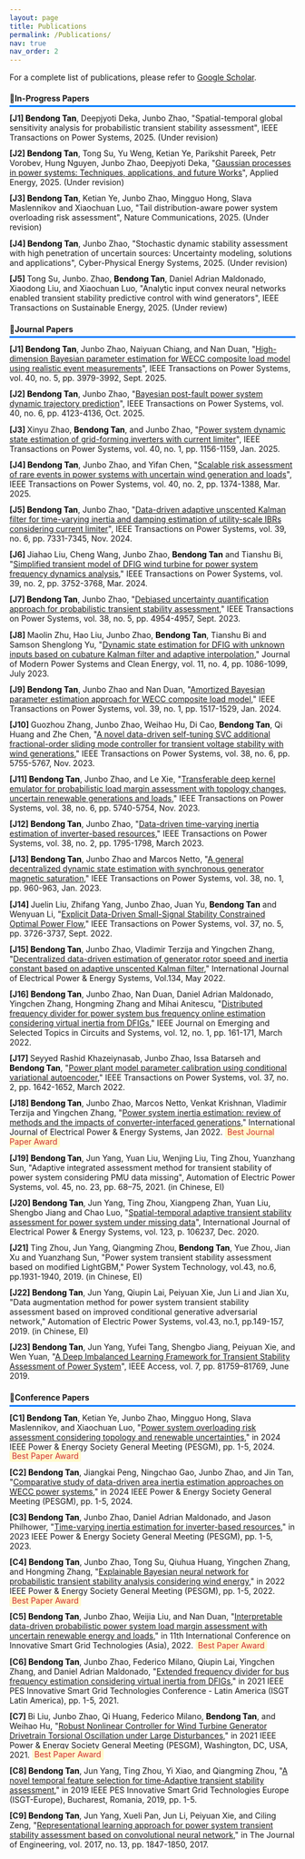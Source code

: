 ```yaml
---
layout: page
title: Publications
permalink: /Publications/
nav: true
nav_order: 2
---
```


<style>
/* Highlight text with soft yellow background and red font */
.highlight {
    background-color: #FFFACD; /* Light yellow background */
    color: #D32F2F;            /* Softer red font */
    font-weight: normal;        /* Remove bold */
    padding: 0.1em 0.3em;      /* Small padding for better visibility */
    border-radius: 3px;         /* Slightly rounded corners */
}
</style>



<style>
/* Add a blue thick line below all h4 headings */
/* The line will span the full width of the content area */
h4 {
    border-bottom: 3px solid #007BFF; /* Blue thick line */
    padding-bottom: 0.3em;            /* Space between title and line */
    margin-bottom: 0.8em;             /* Space below the line before content */
    width: 100%;                       /* Make the line span the full width */
    display: block;                    /* Ensure h4 behaves as a block element */
}
</style>
<style>
/* General styling for publications */
.publications {
    list-style: none; /* Remove default bullets */
    padding-left: 0;
    margin-bottom: 1.5em;
}

/* Highlight Bendong Tan */
.author-highlight {
    font-weight: bold;
    color: #000000; /* Optional: blue color */
}

/* Journal Papers Auto-numbering [J*] */
.journal-publications {
    counter-reset: journal-counter;
}

.journal-publications li::before {
    counter-increment: journal-counter;
    content: "[J" counter(journal-counter) "] ";
    font-weight: bold;
}

/* Conference Papers Auto-numbering [C*] */
.conference-publications {
    counter-reset: conf-counter;
}

.conference-publications li::before {
    counter-increment: conf-counter;
    content: "[C" counter(conf-counter) "] ";
    font-weight: bold;
}

/* Optional: add spacing between entries */
.publications li {
    margin-bottom: 0.8em;
}
</style>

For a complete list of publications, please refer to <a href="https://scholar.google.com/citations?user=FdEP8xgAAAAJ&hl=en">Google Scholar</a>.

#### 📝In-Progress Papers 
<div class="journal-publications publications">
<li>
  <span class="author-highlight">Bendong Tan</span>, Deepjyoti Deka, Junbo Zhao,
  "Spatial-temporal global sensitivity analysis for probabilistic transient stability assessment",
  <span class="journal-name">IEEE Transactions on Power Systems</span>, 2025. (Under revision)
</li>

<li>
  <span class="author-highlight">Bendong Tan</span>, Tong Su, Yu Weng, Ketian Ye, Parikshit Pareek, Petr Vorobev, Hung Nguyen, Junbo Zhao, Deepjyoti Deka,
  "<a href="https://arxiv.org/abs/2505.15950">Gaussian processes in power systems: Techniques, applications, and future Works</a>",
  <span class="journal-name">Applied Energy</span>, 2025. (Under revision)
</li>


<li>
  <span class="author-highlight">Bendong Tan</span>, Ketian Ye, Junbo Zhao, Mingguo Hong, Slava Maslennikov and Xiaochuan
Luo,
  "Tail distribution-aware power system overloading risk assessment",
  <span class="journal-name">Nature Communications</span>, 2025. (Under revision)
</li>

<li>
  <span class="author-highlight">Bendong Tan</span>, Junbo Zhao,
  "Stochastic dynamic stability assessment with high penetration of uncertain sources: Uncertainty modeling, solutions and applications",
  <span class="journal-name">Cyber-Physical Energy Systems</span>, 2025. (Under revision)
</li>

<li>
  Tong Su, Junbo. Zhao, <span class="author-highlight">Bendong Tan</span>, Daniel Adrian Maldonado, Xiaodong Liu, and Xiaochuan Luo,
  "Analytic input convex neural networks enabled transient stability predictive control with wind generators",
  <span class="journal-name">IEEE Transactions on Sustainable Energy</span>, 2025. (Under review)
</li>
</div>

#### 📝Journal Papers

<div class="journal-publications publications">
   
<li>
    <span class="author-highlight">Bendong Tan</span>, Junbo Zhao, Naiyuan Chiang, and Nan Duan, 
    "<a href="https://ieeexplore.ieee.org/document/10892022">High-dimension Bayesian parameter estimation for WECC composite load model using realistic event measurements</a>", 
    <span class="journal-name">IEEE Transactions on Power Systems</span>, vol. 40, no. 5, pp. 3979-3992, Sept. 2025.
  </li>
  <li>
    <span class="author-highlight">Bendong Tan</span>, Junbo Zhao, 
    "<a href="https://ieeexplore.ieee.org/document/10854889">Bayesian post-fault power system dynamic trajectory prediction</a>", 
    <span class="journal-name">IEEE Transactions on Power Systems</span>, vol. 40, no. 6, pp. 4123-4136, Oct. 2025.
  </li>
  <li>
    Xinyu Zhao, <span class="author-highlight">Bendong Tan</span>, and Junbo Zhao, 
    "<a href="https://ieeexplore.ieee.org/document/10679897">Power system dynamic state estimation of grid-forming inverters with current limiter</a>", 
    <span class="journal-name">IEEE Transactions on Power Systems</span>, vol. 40, no. 1, pp. 1156-1159, Jan. 2025.
  </li>
  <li>
    <span class="author-highlight">Bendong Tan</span>, Junbo Zhao, and Yifan Chen, 
    "<a href="https://ieeexplore.ieee.org/document/10614750">Scalable risk assessment of rare events in power systems with uncertain wind generation and loads</a>", 
    <span class="journal-name">IEEE Transactions on Power Systems</span>, vol. 40, no. 2, pp. 1374-1388, Mar. 2025.
  </li>
  <li>
    <span class="author-highlight">Bendong Tan</span>, Junbo Zhao, 
    "<a href="https://ieeexplore.ieee.org/document/10477536">Data-driven adaptive unscented Kalman filter for time-varying inertia and damping estimation of utility-scale IBRs considering current limiter</a>", 
    <span class="journal-name">IEEE Transactions on Power Systems</span>, vol. 39, no. 6, pp. 7331-7345, Nov. 2024.
  </li>


<li>Jiahao Liu, Cheng Wang, Junbo Zhao, <span class="author-highlight">Bendong Tan</span> and Tianshu Bi, "<a href="https://ieeexplore.ieee.org/document/10209245">Simplified transient model of DFIG wind turbine for power system frequency dynamics analysis</a>," <span class="journal-name">IEEE Transactions on Power Systems</span>, vol. 39, no. 2, pp. 3752-3768, Mar. 2024.</li>

<li><span class="author-highlight">Bendong Tan</span>, Junbo Zhao, "<a href="https://ieeexplore.ieee.org/document/10124366">Debiased uncertainty quantification approach for probabilistic transient stability assessment</a>," <span class="journal-name">IEEE Transactions on Power Systems</span>, vol. 38, no. 5, pp. 4954-4957, Sept. 2023.</li>

<li>Maolin Zhu, Hao Liu, Junbo Zhao, <span class="author-highlight">Bendong Tan</span>, Tianshu Bi and Samson Shenglong Yu, "<a href="https://ieeexplore.ieee.org/document/10105888">Dynamic state estimation for DFIG with unknown inputs based on cubature Kalman filter and adaptive interpolation</a>," <span class="journal-name">Journal of Modern Power Systems and Clean Energy</span>, vol. 11, no. 4, pp. 1086-1099, July 2023.</li>

<li><span class="author-highlight">Bendong Tan</span>, Junbo Zhao and Nan Duan, "<a href="https://ieeexplore.ieee.org/document/10056325">Amortized Bayesian parameter estimation approach for WECC composite load model</a>," <span class="journal-name">IEEE Transactions on Power Systems</span>, vol. 39, no. 1, pp. 1517-1529, Jan. 2024.</li>

<li>Guozhou Zhang, Junbo Zhao, Weihao Hu, Di Cao, <span class="author-highlight">Bendong Tan</span>, Qi Huang and Zhe Chen, "<a href="https://ieeexplore.ieee.org/document/10005097">A novel data-driven self-tuning SVC additional fractional-order sliding mode controller for transient voltage stability with wind generations</a>," <span class="journal-name">IEEE Transactions on Power Systems</span>, vol. 38, no. 6, pp. 5755-5767, Nov. 2023.</li>

<li><span class="author-highlight">Bendong Tan</span>, Junbo Zhao, and Le Xie, "<a href="https://ieeexplore.ieee.org/document/9996972">Transferable deep kernel emulator for probabilistic load margin assessment with topology changes, uncertain renewable generations and loads</a>," <span class="journal-name">IEEE Transactions on Power Systems</span>, vol. 38, no. 6, pp. 5740-5754, Nov. 2023.</li>

<li><span class="author-highlight">Bendong Tan</span>, Junbo Zhao, "<a href="https://ieeexplore.ieee.org/document/9990924">Data-driven time-varying inertia estimation of inverter-based resources</a>," <span class="journal-name">IEEE Transactions on Power Systems</span>, vol. 38, no. 2, pp. 1795-1798, March 2023.</li>

<li><span class="author-highlight">Bendong Tan</span>, Junbo Zhao and Marcos Netto, "<a href="https://ieeexplore.ieee.org/document/9926125">A general decentralized dynamic state estimation with synchronous generator magnetic saturation</a>," <span class="journal-name">IEEE Transactions on Power Systems</span>, vol. 38, no. 1, pp. 960-963, Jan. 2023.</li>

<li>Juelin Liu, Zhifang Yang, Junbo Zhao, Juan Yu, <span class="author-highlight">Bendong Tan</span> and Wenyuan Li, "<a href="https://ieeexplore.ieee.org/document/9652094">Explicit Data-Driven Small-Signal Stability Constrained Optimal Power Flow</a>," <span class="journal-name">IEEE Transactions on Power Systems</span>, vol. 37, no. 5, pp. 3726-3737, Sept. 2022.</li>

<li><span class="author-highlight">Bendong Tan</span>, Junbo Zhao, Vladimir Terzija and Yingchen Zhang, "<a href="https://www.sciencedirect.com/science/article/pii/S0142061521010693">Decentralized data-driven estimation of generator rotor speed and inertia constant based on adaptive unscented Kalman filter</a>," <span class="journal-name">International Journal of Electrical Power & Energy Systems</span>, Vol.134, May 2022.</li>

<li><span class="author-highlight">Bendong Tan</span>, Junbo Zhao, Nan Duan, Daniel Adrian Maldonado, Yingchen Zhang, Hongming Zhang and Mihai Anitescu, "<a href="https://ieeexplore.ieee.org/document/9676646">Distributed frequency divider for power system bus frequency online estimation considering virtual inertia from DFIGs</a>," <span class="journal-name">IEEE Journal on Emerging and Selected Topics in Circuits and Systems</span>, vol. 12, no. 1, pp. 161-171, March 2022.</li>

<li>Seyyed Rashid Khazeiynasab, Junbo Zhao, Issa Batarseh and <span class="author-highlight">Bendong Tan</span>, "<a href="https://ieeexplore.ieee.org/document/9525328">Power plant model parameter calibration using conditional variational autoencoder</a>," <span class="journal-name">IEEE Transactions on Power Systems</span>, vol. 37, no. 2, pp. 1642-1652, March 2022.</li>

<li><span class="author-highlight">Bendong Tan</span>, Junbo Zhao, Marcos Netto, Venkat Krishnan, Vladimir Terzija and Yingchen Zhang, "<a href="https://www.sciencedirect.com/science/article/pii/S0142061521006013">Power system inertia estimation: review of methods and the impacts of converter-interfaced generations</a>," <span class="journal-name">International Journal of Electrical Power & Energy Systems</span>, Jan 2022. <span class="highlight">Best Journal Paper Award</span></li>

<li>
  <span class="author-highlight">Bendong Tan</span>, Jun Yang, Yuan Liu, Wenjing Liu, Ting Zhou, Yuanzhang Sun,
  "Adaptive integrated assessment method for transient stability of power system considering PMU data missing",
  <span class="journal-name">Automation of Electric Power Systems</span>, vol. 45, no. 23, pp. 68–75, 2021. (in Chinese, EI)
</li>


<li>
    <span class="author-highlight">Bendong Tan</span>, Jun Yang, Ting Zhou, Xiangpeng Zhan, Yuan Liu, Shengbo Jiang and Chao Luo,
    "<a href="https://www.sciencedirect.com/science/article/pii/S0142061520307212">Spatial-temporal adaptive transient stability assessment for power system under missing data</a>",
    <span class="journal-name">International Journal of Electrical Power & Energy Systems</span>, vol. 123, p. 106237, Dec. 2020.
  </li>

<li>Ting Zhou, Jun Yang, Qiangming Zhou, <span class="author-highlight">Bendong Tan</span>, Yue Zhou, Jian Xu and Yuanzhang Sun, "Power system transient stability assessment based on modified LightGBM," <span class="journal-name">Power System Technology</span>, vol.43, no.6, pp.1931-1940, 2019. (in Chinese, EI)</li>

<li><span class="author-highlight">Bendong Tan</span>, Jun Yang, Qiupin Lai, Peiyuan Xie, Jun Li and Jian Xu, "Data augmentation method for power system transient stability assessment based on improved conditional generative adversarial network," <span class="journal-name">Automation of Electric Power Systems</span>, vol.43, no.1, pp.149-157, 2019. (in Chinese, EI)</li>

<li>
  <span class="author-highlight">Bendong Tan</span>, Jun Yang, Yufei Tang, Shengbo Jiang, Peiyuan Xie, and Wen Yuan, 
  "<a href="https://doi.org/10.1109/ACCESS.2019.2923799">A Deep Imbalanced Learning Framework for Transient Stability Assessment of Power System</a>", 
  <span class="journal-name">IEEE Access</span>, vol. 7, pp. 81759–81769, June 2019.
</li>


</div>

#### 📝Conference Papers

<div class="conference-publications publications">
<li><span class="author-highlight">Bendong Tan</span>, Ketian Ye, Junbo Zhao, Mingguo Hong, Slava Maslennikov, and Xiaochuan Luo, "<a href="https://ieeexplore.ieee.org/document/10056325">Power system overloading risk assessment considering topology and renewable uncertainties</a>," in <span class="journal-name">2024 IEEE Power & Energy Society General Meeting (PESGM)</span>, pp. 1-5, 2024. <span class="highlight">Best Paper Award</span></li> 

<li><span class="author-highlight">Bendong Tan</span>, Jiangkai Peng, Ningchao Gao, Junbo Zhao, and Jin Tan, "<a href="https://ieeexplore.ieee.org/document/10209245">Comparative study of data-driven area inertia estimation approaches on WECC power systems</a>," in <span class="journal-name">2024 IEEE Power & Energy Society General Meeting (PESGM)</span>, pp. 1-5, 2024.</li> 

<li><span class="author-highlight">Bendong Tan</span>, Junbo Zhao, Daniel Adrian Maldonado, and Jason Philhower, "<a href="https://ieeexplore.ieee.org/document/10124366">Time-varying inertia estimation for inverter-based resources</a>," in <span class="journal-name">2023 IEEE Power & Energy Society General Meeting (PESGM)</span>, pp. 1-5, 2023.</li> 

<li><span class="author-highlight">Bendong Tan</span>, Junbo Zhao, Tong Su, Qiuhua Huang, Yingchen Zhang, and Hongming Zhang, "<a href="https://ieeexplore.ieee.org/document/9996972">Explainable Bayesian neural network for probabilistic transient stability analysis considering wind energy</a>," in <span class="journal-name">2022 IEEE Power & Energy Society General Meeting (PESGM)</span>, pp. 1-5, 2022. <span class="highlight">Best Paper Award</span></li> 

<li><span class="author-highlight">Bendong Tan</span>, Junbo Zhao, Weijia Liu, and Nan Duan, "<a href="https://ieeexplore.ieee.org/document/9990924">Interpretable data-driven probabilistic power system load margin assessment with uncertain renewable energy and loads</a>," in <span class="journal-name">11th International Conference on Innovative Smart Grid Technologies (Asia)</span>, 2022. <span class="highlight">Best Paper Award</span></li> 

<li><span class="author-highlight">Bendong Tan</span>, Junbo Zhao, Federico Milano, Qiupin Lai, Yingchen Zhang, and Daniel Adrian Maldonado, "<a href="https://ieeexplore.ieee.org/document/10005097">Extended frequency divider for bus frequency estimation considering virtual inertia from DFIGs</a>," in <span class="journal-name">2021 IEEE PES Innovative Smart Grid Technologies Conference - Latin America (ISGT Latin America)</span>, pp. 1-5, 2021.</li> 

<li>Bi Liu, Junbo Zhao, Qi Huang, Federico Milano, <span class="author-highlight">Bendong Tan</span>, and Weihao Hu, "<a href="https://ieeexplore.ieee.org/document/9676646">Robust Nonlinear Controller for Wind Turbine Generator Drivetrain Torsional Oscillation under Large Disturbances</a>," in <span class="journal-name">2021 IEEE Power & Energy Society General Meeting (PESGM)</span>, Washington, DC, USA, 2021. <span class="highlight">Best Paper Award</span></li> 

<li><span class="author-highlight">Bendong Tan</span>, Jun Yang, Ting Zhou, Yi Xiao, and Qiangming Zhou, "<a href="https://ieeexplore.ieee.org/document/9652094">A novel temporal feature selection for time-Adaptive transient stability assessment</a>," in <span class="journal-name">2019 IEEE PES Innovative Smart Grid Technologies Europe (ISGT-Europe), Bucharest</span>, Romania, 2019, pp. 1-5.</li> 

<li><span class="author-highlight">Bendong Tan</span>, Jun Yang, Xueli Pan, Jun Li, Peiyuan Xie, and Ciling Zeng, "<a href="https://www.theiet.org/publishing/journals/joe/">Representational learning approach for power system transient stability assessment based on convolutional neural network</a>," in <span class="journal-name">The Journal of Engineering</span>, vol. 2017, no. 13, pp. 1847-1850, 2017.</li> 
</div>


